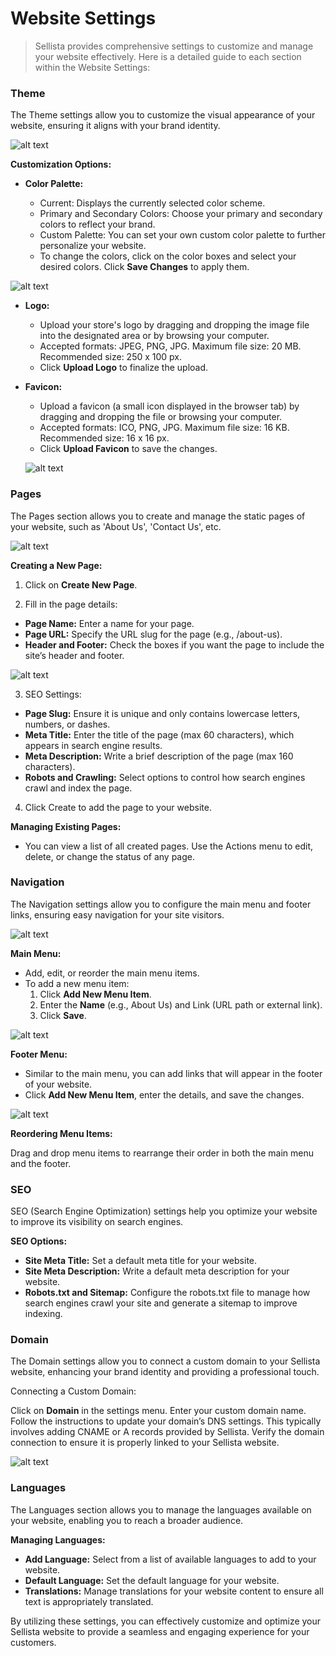 # Website Settings

> Sellista provides comprehensive settings to customize and manage your website effectively. Here is a detailed guide to each section within the Website Settings:

###  Theme

The Theme settings allow you to customize the visual appearance of your website, ensuring it aligns with your brand identity.

![alt text](image-5.png)

**Customization Options:**

- **Color Palette:**

    - Current: Displays the currently selected color scheme.
    - Primary and Secondary Colors: Choose your primary and secondary colors to reflect your brand.
    - Custom Palette: You can set your own custom color palette to further personalize your website.
    - To change the colors, click on the color boxes and select your desired colors. Click **Save Changes** to apply them.

![alt text](image-6.png)

- **Logo:**

    - Upload your store's logo by dragging and dropping the image file into the designated area or by browsing your computer.
    - Accepted formats: JPEG, PNG, JPG. Maximum file size: 20 MB. Recommended size: 250 x 100 px.
    - Click **Upload Logo** to finalize the upload.

- **Favicon:**

    - Upload a favicon (a small icon displayed in the browser tab) by dragging and dropping the file or browsing your computer.
    - Accepted formats: ICO, PNG, JPG. Maximum file size: 16 KB. Recommended size: 16 x 16 px.
    - Click **Upload Favicon** to save the changes.

    ![alt text](image-7.png)

### Pages

The Pages section allows you to create and manage the static pages of your website, such as 'About Us', 'Contact Us', etc.

![alt text](image-8.png)

**Creating a New Page:**

1. Click on **Create New Page**.

2. Fill in the page details:

- **Page Name:** Enter a name for your page.
- **Page URL:** Specify the URL slug for the page (e.g., /about-us).
- **Header and Footer:** Check the boxes if you want the page to include the site’s header and footer.

![alt text](image-9.png)

3. SEO Settings:

- **Page Slug:** Ensure it is unique and only contains lowercase letters, numbers, or dashes.
- **Meta Title:** Enter the title of the page (max 60 characters), which appears in search engine results.
- **Meta Description:** Write a brief description of the page (max 160 characters).
- **Robots and Crawling:** Select options to control how search engines crawl and index the page.

4. Click Create to add the page to your website.

**Managing Existing Pages:**

- You can view a list of all created pages. Use the Actions menu to edit, delete, or change the status of any page.

### Navigation

The Navigation settings allow you to configure the main menu and footer links, ensuring easy navigation for your site visitors.

![alt text](image-10.png)

**Main Menu:**

- Add, edit, or reorder the main menu items.
- To add a new menu item:
    1. Click **Add New Menu Item**.
    2. Enter the **Name** (e.g., About Us) and Link (URL path or external link).
    3. Click **Save**.

![alt text](image-11.png)

**Footer Menu:**

- Similar to the main menu, you can add links that will appear in the footer of your website.
- Click **Add New Menu Item**, enter the details, and save the changes.

![alt text](image-12.png)

**Reordering Menu Items:**

Drag and drop menu items to rearrange their order in both the main menu and the footer.

### SEO

SEO (Search Engine Optimization) settings help you optimize your website to improve its visibility on search engines.

**SEO Options:**

- **Site Meta Title:** Set a default meta title for your website.
- **Site Meta Description:** Write a default meta description for your website.
- **Robots.txt and Sitemap:** Configure the robots.txt file to manage how search engines crawl your site and generate a sitemap to improve indexing.

### Domain

The Domain settings allow you to connect a custom domain to your Sellista website, enhancing your brand identity and providing a professional touch.

Connecting a Custom Domain:

Click on **Domain** in the settings menu.
Enter your custom domain name.
Follow the instructions to update your domain’s DNS settings. This typically involves adding CNAME or A records provided by Sellista.
Verify the domain connection to ensure it is properly linked to your Sellista website.

![alt text](image-13.png)

### Languages

The Languages section allows you to manage the languages available on your website, enabling you to reach a broader audience.

**Managing Languages:**

- **Add Language:** Select from a list of available languages to add to your website.
- **Default Language:** Set the default language for your website.
- **Translations:** Manage translations for your website content to ensure all text is appropriately translated.

By utilizing these settings, you can effectively customize and optimize your Sellista website to provide a seamless and engaging experience for your customers.